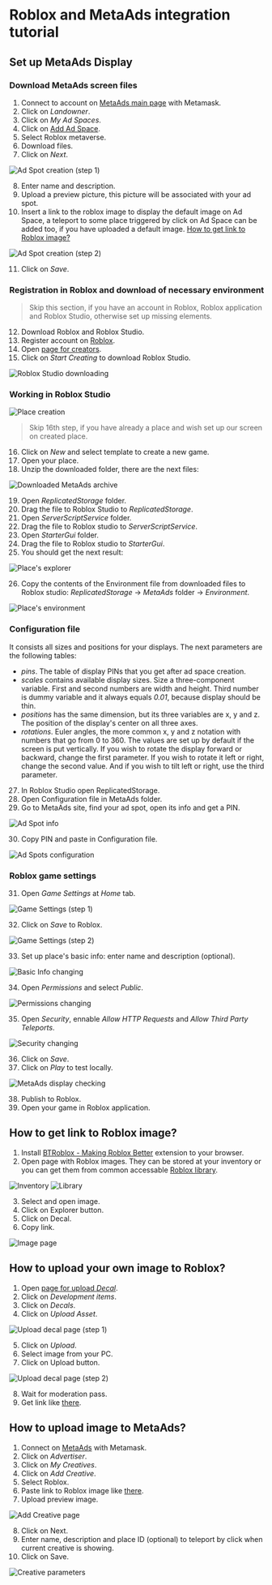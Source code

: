 # Roblox and MetaAds integration tutorial

## Set up MetaAds Display

### Download MetaAds screen files

1. Connect to account on [MetaAds main page](https://metaads.team/main/) with Metamask.
2. Click on *Landowner*.
3. Click on *My Ad Spaces*.
4. Click on [Add Ad Space](https://metaads.team/main/publisher/my-adspaces).
5. Select Roblox metaverse.
6. Download files.
7. Click on *Next*.

![Ad Spot creation (step 1)](./images/ad_spot_section/ad_spot_creation_1.png)

8. Enter name and description.
9. Upload a preview picture, this picture will be associated with your ad spot.
10. Insert a link to the roblox image to display the default image on Ad Space, a teleport to some place triggered by click on Ad Space can be added too, if you have uploaded a default image. [How to get link to Roblox image?](#how-to-get-link-to-roblox-image)

![Ad Spot creation (step 2)](./images/ad_spot_section/ad_spot_creation_2.png)

11. Click on *Save*.

### Registration in Roblox and download of necessary environment

> Skip this section, if you have an account in Roblox, Roblox application and Roblox Studio, otherwise set up missing elements.

12. Download Roblox and Roblox Studio.
13. Register account on [Roblox](https://roblox.com).
14. Open [page for creators](https://www.roblox.com/create).
15. Click on *Start Creating* to download Roblox Studio.

![Roblox Studio downloading](./images/ad_spot_section/roblox_studio_downloading.png)

### Working in Roblox Studio

![Place creation](./images/ad_spot_section/place_creation.png)

> Skip 16th step, if you have already a place and wish set up our screen on created place.

16. Click on *New* and select template to create a new game.
17. Open your place.
18. Unzip the downloaded folder, there are the next files:

![Downloaded MetaAds archive](./images/ad_spot_section/downloaded_archive.png)

19. Open *ReplicatedStorage* folder.
20. Drag the file to Roblox Studio to *ReplicatedStorage*.
21. Open *ServerScriptService* folder.
22. Drag the file to Roblox studio to *ServerScriptService*.
23. Open *StarterGui* folder.
24. Drag the file to Roblox studio to *StarterGui*.
25. You should get the next result:

![Place's explorer](./images/ad_spot_section/place_explorer.png)

26. Copy the contents of the Environment file from downloaded files to Roblox studio: *ReplicatedStorage* -> *MetaAds* folder -> *Environment*.

![Place's environment](./images/ad_spot_section/environment.png)

### Configuration file

It consists all sizes and positions for your displays.
The next parameters are the following tables:

+ *pins*. The table of display PINs that you get after ad space creation.
+ *scales* contains available display sizes. Size a three-component variable. First and second numbers are width and height.
Third number is dummy variable and it always equals *0.01*, because display should be thin.
+ *positions* has the same dimension, but its three variables are x, y and z. The position of the display's center on all three axes.
+ *rotations*. Euler angles, the more common x, y and z notation with numbers that go from 0 to 360.
The values are set up by default if the screen is put vertically. If you wish to rotate the display forward or backward, change the first parameter. If you wish to rotate it left or right, change the second value. And if you wish to tilt left or right, use the third parameter.

27. In Roblox Studio open ReplicatedStorage.
28. Open Configuration file in MetaAds folder.
29. Go to MetaAds site, find your ad spot, open its info and get a PIN.

![Ad Spot info](./images/ad_spot_section/ad_spot_info.png)

30. Copy PIN and paste in Configuration file.

![Ad Spots configuration](./images/ad_spot_section/ad_spot_conf.png)

### Roblox game settings

31. Open *Game Settings* at *Home* tab.

![Game Settings (step 1)](./images/ad_spot_section/game_settings_1.png)

32. Click on *Save* to Roblox.

![Game Settings (step 2)](./images/ad_spot_section/game_settings_2.png)

33. Set up place's basic info: enter name and description (optional).

![Basic Info changing](./images/ad_spot_section/basic_info.png)

34. Open *Permissions* and select *Public*.

![Permissions changing](./images/ad_spot_section/permissions.png)

35. Open *Security*, ennable *Allow HTTP Requests* and *Allow Third Party Teleports*.

![Security changing](./images/ad_spot_section/security.png)

36. Click on *Save*.
37. Click on *Play* to test locally.

![MetaAds display checking](./images/ad_spot_section/display_check.png)

38. Publish to Roblox.
39. Open your game in Roblox application.

## How to get link to Roblox image?

1. Install [BTRoblox - Making Roblox Better](https://chrome.google.com/webstore/detail/btroblox-making-roblox-be/hbkpclpemjeibhioopcebchdmohaieln) extension to your browser.
2. Open page with Roblox images. They can be stored at your inventory or you can get them from common accessable [Roblox library](https://create.roblox.com/marketplace/images?source=library).

![Inventory](./images/image_section/inventory.png)
![Library](./images/image_section/library.png)

3. Select and open image.
4. Click on Explorer button.
5. Click on Decal.
6. Copy link.

![Image page](./images/image_section/image_page.png)

## How to upload your own image to Roblox?

1. Open [page for upload *Decal*](https://create.roblox.com/creations?activeTab=Decal).
2. Click on *Development items*.
3. Click on *Decals*.
4. Click on *Upload Asset*.

![Upload decal page (step 1)](./images/creative_section/upload_decal_page_1.png)

5. Click on *Upload*.
6. Select image from your PC.
7. Click on Upload button.

![Upload decal page (step 2)](./images/creative_section/upload_decal_page_2.png)

8. Wait for moderation pass.
9. Get link like [there](#how-to-get-link-to-roblox-image).

## How to upload image to MetaAds?

1. Connect on [MetaAds](https://meta-dev.eastrelay.com/main) with Metamask.
2. Click on *Advertiser*.
3. Click on *My Creatives*.
4. Click on *Add Creative*.
5. Select Roblox.
6. Paste link to Roblox image like [there](#how-to-get-link-to-roblox-image).
7. Upload preview image.

![Add Creative page](./images/creative_section/add_creative_page.png)

8. Click on Next.
9. Enter name, description and place ID (optional) to teleport by click when current creative is showing.
10. Click on Save.

![Creative parameters](./images/creative_section/creative_params.png)

